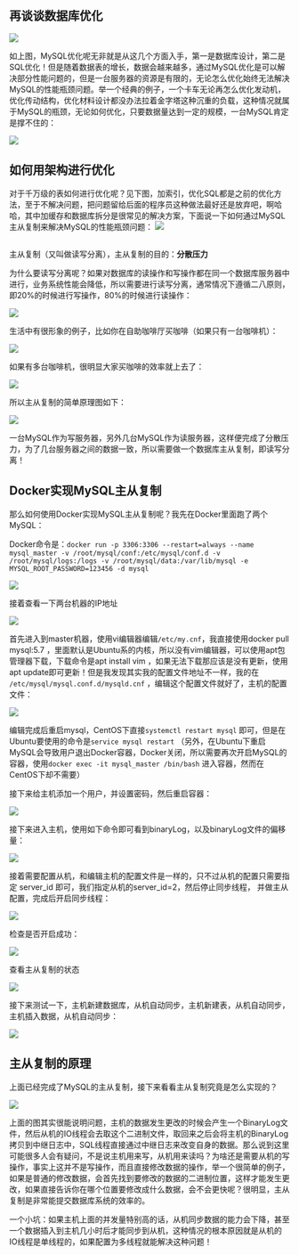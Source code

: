 ## 再谈谈数据库优化

![](1.png)

如上图，MySQL优化呢无非就是从这几个方面入手，第一是数据库设计，第二是SQL优化！但是随着数据表的增长，数据会越来越多，通过MySQL优化是可以解决部分性能问题的，但是一台服务器的资源是有限的，无论怎么优化始终无法解决MySQL的性能瓶颈问题。举一个经典的例子，一个卡车无论再怎么优化发动机，优化传动结构，优化材料设计都没办法拉着金字塔这种沉重的负载，这种情况就属于MySQL的瓶颈，无论如何优化，只要数据量达到一定的规模，一台MySQL肯定是撑不住的：

![](2.png)

## 如何用架构进行优化

对于千万级的表如何进行优化呢？见下图，加索引，优化SQL都是之前的优化方法，至于不解决问题，把问题留给后面的程序员这种做法最好还是放弃吧，啊哈哈，其中加缓存和数据库拆分是很常见的解决方案，下面说一下如何通过MySQL主从复制来解决MySQL的性能瓶颈问题：
![](3.png)

## 

主从复制（又叫做读写分离），主从复制的目的：**分散压力**

为什么要读写分离呢？如果对数据库的读操作和写操作都在同一个数据库服务器中进行，业务系统性能会降低，所以需要进行读写分离，通常情况下遵循二八原则，即20%的时候进行写操作，80%的时候进行读操作：

![](4.png)

生活中有很形象的例子，比如你在自助咖啡厅买咖啡（如果只有一台咖啡机）：

![](5.png)

如果有多台咖啡机，很明显大家买咖啡的效率就上去了：

![](6.png)

所以主从复制的简单原理图如下：

![](7.png)

一台MySQL作为写服务器，另外几台MySQL作为读服务器，这样便完成了分散压力，为了几台服务器之间的数据一致，所以需要做一个数据库主从复制，即读写分离！

## Docker实现MySQL主从复制

那么如何使用Docker实现MySQL主从复制呢？我先在Docker里面跑了两个MySQL：

Docker命令是：`docker run -p 3306:3306 --restart=always --name mysql_master -v /root/mysql/conf:/etc/mysql/conf.d -v /root/mysql/logs:/logs -v /root/mysql/data:/var/lib/mysql -e MYSQL_ROOT_PASSWORD=123456 -d mysql`

![](8.png)

接着查看一下两台机器的IP地址

![](9.png)

首先进入到master机器，使用vi编辑器编辑`/etc/my.cnf`，我直接使用docker pull mysql:5.7 ，里面默认是Ubuntu系的内核，所以没有vim编辑器，可以使用apt包管理器下载，下载命令是apt install vim ，如果无法下载那应该是没有更新，使用apt update即可更新！但是我发现其实我的配置文件地址不一样，我的在` /etc/mysql/mysql.conf.d/mysqld.cnf` ，编辑这个配置文件就好了，主机的配置文件：

![](11.png)

编辑完成后重启mysql，CentOS下直接`systemctl restart mysql` 即可，但是在Ubuntu要使用的命令是`service mysql restart`  （另外，在Ubuntu下重启MySQL会导致用户退出Docker容器，Docker关闭，所以需要再次开启MySQL的容器，使用`docker exec -it mysql_master /bin/bash` 进入容器，然而在CentOS下却不需要） 

接下来给主机添加一个用户，并设置密码，然后重启容器：

![](12.png)

接下来进入主机，使用如下命令即可看到binaryLog，以及binaryLog文件的偏移量：

![](13.png)

接着需要配置从机，和编辑主机的配置文件是一样的，只不过从机的配置只需要指定 server_id 即可，我们指定从机的server_id=2，然后停止同步线程， 并做主从配置，完成后开启同步线程：

![](14.png)

检查是否开启成功：

![](15.png)

查看主从复制的状态

![](16.png)

接下来测试一下，主机新建数据库，从机自动同步，主机新建表，从机自动同步，主机插入数据，从机自动同步：

![](17.png)

## 主从复制的原理

上面已经完成了MySQL的主从复制，接下来看看主从复制究竟是怎么实现的？

![](10.png)

上面的图其实很能说明问题，主机的数据发生更改的时候会产生一个BinaryLog文件，然后从机的IO线程会去取这个二进制文件，取回来之后会将主机的BinaryLog拷贝到中继日志中，SQL线程直接通过中继日志来改变自身的数据。那么说到这里可能很多人会有疑问，不是说主机用来写，从机用来读吗？为啥还是需要从机的写操作，事实上这并不是写操作，而且直接修改数据的操作，举一个很简单的例子，如果是普通的修改数据，会首先找到要修改的数据的二进制位置，这样才能发生更改，如果直接告诉你在哪个位置要修改成什么数据，会不会更快呢？很明显，主从复制是非常能提交数据库系统的效率的。



一个小坑：如果主机上面的并发量特别高的话，从机同步数据的能力会下降，甚至一个数据插入到主机几小时后才能同步到从机，这种情况的根本原因就是从机的IO线程是单线程的，如果配置为多线程就能解决这种问题！